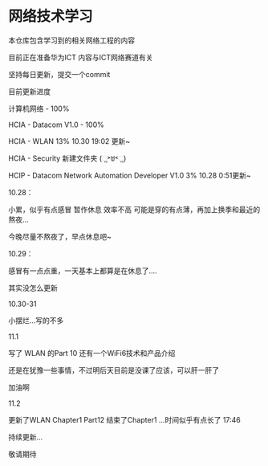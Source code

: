 # 网络技术学习

本仓库包含学习到的相关网络工程的内容



目前正在准备华为ICT 内容与ICT网络赛道有关

坚持每日更新，提交一个commit

目前更新进度



计算机网络 - 100%

HCIA - Datacom V1.0 - 100% 

HCIA - WLAN 13% 10.30 19:02 更新~

HCIA - Security 新建文件夹 (ૢ˃ꌂ˂ૢ)

HCIP - Datacom Network Automation Developer V1.0 3% 10.28 0:51更新~



10.28：

小累，似乎有点感冒 暂作休息 效率不高 可能是穿的有点薄，再加上换季和最近的熬夜...

今晚尽量不熬夜了，早点休息吧~

10.29：

感冒有一点点重，一天基本上都算是在休息了....

其实没怎么更新

10.30-31

小摆烂...写的不多

11.1

写了 WLAN 的Part 10 还有一个WiFi6技术和产品介绍

还是在犹豫一些事情，不过明后天目前是没课了应该，可以肝一肝了

加油啊

11.2

更新了WLAN Chapter1 Part12 结束了Chapter1 ...时间似乎有点长了 17:46



持续更新...

敬请期待

